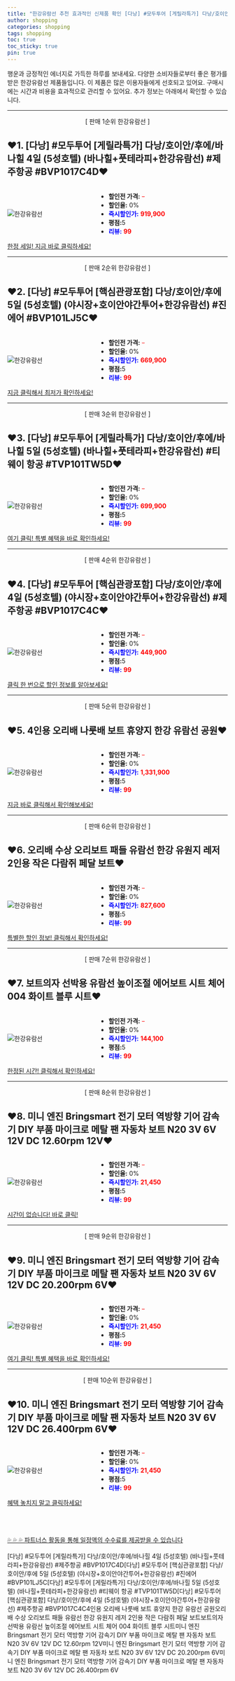 ```yaml
---
title: "한강유람선 추천 효과적인 신제품 확인 [다낭] #모두투어 [게릴라특가] 다낭/호이안/후에/바나힐 4일"
author: shopping
categories: shopping
tags: shopping
toc: true
toc_sticky: true
pin: true
---
```

행운과 긍정적인 에너지로 가득한 하루를 보내세요. 다양한 소비자들로부터 좋은 평가를 받은 한강유람선 제품들입니다. 이 제품은 많은 이용자들에게 선호되고 있어요. 구매시에는 시간과 비용을 효과적으로 관리할 수 있어요. 추가 정보는 아래에서 확인할 수 있습니다.

---
<p class="toplist" style="margin: 0 auto; display: block; width: fit-content;">[ 판매 1순위 한강유람선 ]</p>

<h2><strong>❤️1. [다낭] #모두투어 [게릴라특가] 다낭/호이안/후에/바나힐 4일 (5성호텔) (바나힐+풋테라피+한강유람선) #제주항공 #BVP1017C4D❤️</strong></h2>

<div style="display: flex; align-items: center;">
    <div style="flex: 0.4;">
        <img src="https://thumbnail6.coupangcdn.com/thumbnails/remote/230x230ex/image/travel_reactor/travelSeller/common/A00277742/3ccd5442-91ec-43f1-9157-14b3a7573c87.jpg" alt="한강유람선" style="max-width: 100%;">
    </div>
    <div style="flex: 0.6; margin-left: 10px;">
        <ul>
            <li><strong>할인전 가격:</strong> <del style="color: red;">-</del></li>
            <li><strong>할인율:</strong> 0%</li>
            <li><span style='color:blue'><strong>즉시할인가:</strong></span> <span style='color:red'><strong>919,900</strong></span></li>
            <li><strong>평점:</strong>5</li>
            <li><span style='color:blue'><strong>리뷰:</strong></span> <span style='color:red'><strong>99</strong></span></li>
        </ul>
    </div>
</div>
<div class="center">
    <a href="https://link.coupang.com/re/AFFTDP?lptag=AF9450613&subid=githubio&pageKey=10000002887962&traceid=V0-153&itemId=None&vendorItemId=None" class="myButton">
        한정 세일! 지금 바로 클릭하세요!
    </a>
</div>


---
<p class="toplist" style="margin: 0 auto; display: block; width: fit-content;">[ 판매 2순위 한강유람선 ]</p>

<h2><strong>❤️2. [다낭] #모두투어 [핵심관광포함] 다낭/호이안/후에 5일 (5성호텔) (야시장+호이안야간투어+한강유람선) #진에어 #BVP101LJ5C❤️</strong></h2>

<div style="display: flex; align-items: center;">
    <div style="flex: 0.4;">
        <img src="https://thumbnail10.coupangcdn.com/thumbnails/remote/230x230ex/image/travel_reactor/travelSeller/common/A00277742/b8b8b6be-193c-4604-bddc-628396fd1b6e.jpg" alt="한강유람선" style="max-width: 100%;">
    </div>
    <div style="flex: 0.6; margin-left: 10px;">
        <ul>
            <li><strong>할인전 가격:</strong> <del style="color: red;">-</del></li>
            <li><strong>할인율:</strong> 0%</li>
            <li><span style='color:blue'><strong>즉시할인가:</strong></span> <span style='color:red'><strong>669,900</strong></span></li>
            <li><strong>평점:</strong>5</li>
            <li><span style='color:blue'><strong>리뷰:</strong></span> <span style='color:red'><strong>99</strong></span></li>
        </ul>
    </div>
</div>
<div class="center">
    <a href="https://link.coupang.com/re/AFFTDP?lptag=AF9450613&subid=githubio&pageKey=10000002887982&traceid=V0-153&itemId=None&vendorItemId=None" class="myButton">
        지금 클릭해서 최저가 확인하세요!
    </a>
</div>


---
<p class="toplist" style="margin: 0 auto; display: block; width: fit-content;">[ 판매 3순위 한강유람선 ]</p>

<h2><strong>❤️3. [다낭] #모두투어 [게릴라특가] 다낭/호이안/후에/바나힐 5일 (5성호텔) (바나힐+풋테라피+한강유람선) #티웨이 항공 #TVP101TW5D❤️</strong></h2>

<div style="display: flex; align-items: center;">
    <div style="flex: 0.4;">
        <img src="https://thumbnail8.coupangcdn.com/thumbnails/remote/230x230ex/image/travel_reactor/travelSeller/common/A00277742/f6f3b032-db01-4193-8c8e-e5695c0ccc3d.jpg" alt="한강유람선" style="max-width: 100%;">
    </div>
    <div style="flex: 0.6; margin-left: 10px;">
        <ul>
            <li><strong>할인전 가격:</strong> <del style="color: red;">-</del></li>
            <li><strong>할인율:</strong> 0%</li>
            <li><span style='color:blue'><strong>즉시할인가:</strong></span> <span style='color:red'><strong>699,900</strong></span></li>
            <li><strong>평점:</strong>5</li>
            <li><span style='color:blue'><strong>리뷰:</strong></span> <span style='color:red'><strong>99</strong></span></li>
        </ul>
    </div>
</div>
<div class="center">
    <a href="https://link.coupang.com/re/AFFTDP?lptag=AF9450613&subid=githubio&pageKey=10000002895821&traceid=V0-153&itemId=None&vendorItemId=None" class="myButton">
        여기 클릭! 특별 혜택을 바로 확인하세요!
    </a>
</div>


---
<p class="toplist" style="margin: 0 auto; display: block; width: fit-content;">[ 판매 4순위 한강유람선 ]</p>

<h2><strong>❤️4. [다낭] #모두투어 [핵심관광포함] 다낭/호이안/후에 4일 (5성호텔) (야시장+호이안야간투어+한강유람선) #제주항공 #BVP1017C4C❤️</strong></h2>

<div style="display: flex; align-items: center;">
    <div style="flex: 0.4;">
        <img src="https://thumbnail8.coupangcdn.com/thumbnails/remote/230x230ex/image/travel_reactor/travelSeller/common/A00277742/6649a147-2bbf-48db-9cb5-d61cd51d0623.jpg" alt="한강유람선" style="max-width: 100%;">
    </div>
    <div style="flex: 0.6; margin-left: 10px;">
        <ul>
            <li><strong>할인전 가격:</strong> <del style="color: red;">-</del></li>
            <li><strong>할인율:</strong> 0%</li>
            <li><span style='color:blue'><strong>즉시할인가:</strong></span> <span style='color:red'><strong>449,900</strong></span></li>
            <li><strong>평점:</strong>5</li>
            <li><span style='color:blue'><strong>리뷰:</strong></span> <span style='color:red'><strong>99</strong></span></li>
        </ul>
    </div>
</div>
<div class="center">
    <a href="https://link.coupang.com/re/AFFTDP?lptag=AF9450613&subid=githubio&pageKey=10000002887957&traceid=V0-153&itemId=None&vendorItemId=None" class="myButton">
        클릭 한 번으로 할인 정보를 알아보세요!
    </a>
</div>


---
<p class="toplist" style="margin: 0 auto; display: block; width: fit-content;">[ 판매 5순위 한강유람선 ]</p>

<h2><strong>❤️5. 4인용 오리배 나룻배 보트 휴양지 한강 유람선 공원❤️</strong></h2>

<div style="display: flex; align-items: center;">
    <div style="flex: 0.4;">
        <img src="https://thumbnail7.coupangcdn.com/thumbnails/remote/230x230ex/image/vendor_inventory/99da/2622965c7de53cfd04d6c5f3b27d109b8ed7046fbbbd13c5c936852e1b77.jpg" alt="한강유람선" style="max-width: 100%;">
    </div>
    <div style="flex: 0.6; margin-left: 10px;">
        <ul>
            <li><strong>할인전 가격:</strong> <del style="color: red;">-</del></li>
            <li><strong>할인율:</strong> 0%</li>
            <li><span style='color:blue'><strong>즉시할인가:</strong></span> <span style='color:red'><strong>1,331,900</strong></span></li>
            <li><strong>평점:</strong>5</li>
            <li><span style='color:blue'><strong>리뷰:</strong></span> <span style='color:red'><strong>99</strong></span></li>
        </ul>
    </div>
</div>
<div class="center">
    <a href="https://selin100587001.github.io?lptag=AF9450613&subid=githubio&pageKey=7898209252&traceid=V0-153&itemId=21638526000&vendorItemId=88689380839" class="myButton">
        지금 바로 클릭해서 확인해보세요!
    </a>
</div>


---
<p class="toplist" style="margin: 0 auto; display: block; width: fit-content;">[ 판매 6순위 한강유람선 ]</p>

<h2><strong>❤️6. 오리배 수상 오리보트 패들 유람선 한강 유원지 레저 2인용 작은 다람쥐 페달 보트❤️</strong></h2>

<div style="display: flex; align-items: center;">
    <div style="flex: 0.4;">
        <img src="https://thumbnail10.coupangcdn.com/thumbnails/remote/230x230ex/image/vendor_inventory/41c7/496c80edff3357c8522467e7c145fae5ff8fb8b1bb504ee1c4443a007544.jpg" alt="한강유람선" style="max-width: 100%;">
    </div>
    <div style="flex: 0.6; margin-left: 10px;">
        <ul>
            <li><strong>할인전 가격:</strong> <del style="color: red;">-</del></li>
            <li><strong>할인율:</strong> 0%</li>
            <li><span style='color:blue'><strong>즉시할인가:</strong></span> <span style='color:red'><strong>827,600</strong></span></li>
            <li><strong>평점:</strong>5</li>
            <li><span style='color:blue'><strong>리뷰:</strong></span> <span style='color:red'><strong>99</strong></span></li>
        </ul>
    </div>
</div>
<div class="center">
    <a href="https://selin100587001.github.io?lptag=AF9450613&subid=githubio&pageKey=7173200248&traceid=V0-153&itemId=18076305491&vendorItemId=88112970078" class="myButton">
        특별한 할인 정보! 클릭해서 확인하세요!
    </a>
</div>


---
<p class="toplist" style="margin: 0 auto; display: block; width: fit-content;">[ 판매 7순위 한강유람선 ]</p>

<h2><strong>❤️7. 보트의자 선박용 유람선 높이조절 에어보트 시트 체어 004 화이트 블루 시트❤️</strong></h2>

<div style="display: flex; align-items: center;">
    <div style="flex: 0.4;">
        <img src="https://thumbnail10.coupangcdn.com/thumbnails/remote/230x230ex/image/vendor_inventory/1555/4eef82ebeafbe485be19d216dcfcb1389d16a68f0f3ca77a0b9832c7e1ed.jpg" alt="한강유람선" style="max-width: 100%;">
    </div>
    <div style="flex: 0.6; margin-left: 10px;">
        <ul>
            <li><strong>할인전 가격:</strong> <del style="color: red;">-</del></li>
            <li><strong>할인율:</strong> 0%</li>
            <li><span style='color:blue'><strong>즉시할인가:</strong></span> <span style='color:red'><strong>144,100</strong></span></li>
            <li><strong>평점:</strong>5</li>
            <li><span style='color:blue'><strong>리뷰:</strong></span> <span style='color:red'><strong>99</strong></span></li>
        </ul>
    </div>
</div>
<div class="center">
    <a href="https://selin100587001.github.io?lptag=AF9450613&subid=githubio&pageKey=7661364464&traceid=V0-153&itemId=20412435868&vendorItemId=87252644356" class="myButton">
        한정된 시간! 클릭해서 확인하세요!
    </a>
</div>


---
<p class="toplist" style="margin: 0 auto; display: block; width: fit-content;">[ 판매 8순위 한강유람선 ]</p>

<h2><strong>❤️8. 미니 엔진 Bringsmart 전기 모터 역방향 기어 감속기 DIY 부품 마이크로 메탈 팬 자동차 보트 N20 3V 6V 12V DC 12.60rpm  12V❤️</strong></h2>

<div style="display: flex; align-items: center;">
    <div style="flex: 0.4;">
        <img src="https://thumbnail9.coupangcdn.com/thumbnails/remote/230x230ex/image/vendor_inventory/3629/7c959d654928a656e86a9f3f95eb4596051ec01f86208ee7c377fc5d03b6.jpg" alt="한강유람선" style="max-width: 100%;">
    </div>
    <div style="flex: 0.6; margin-left: 10px;">
        <ul>
            <li><strong>할인전 가격:</strong> <del style="color: red;">-</del></li>
            <li><strong>할인율:</strong> 0%</li>
            <li><span style='color:blue'><strong>즉시할인가:</strong></span> <span style='color:red'><strong>21,450</strong></span></li>
            <li><strong>평점:</strong>5</li>
            <li><span style='color:blue'><strong>리뷰:</strong></span> <span style='color:red'><strong>99</strong></span></li>
        </ul>
    </div>
</div>
<div class="center">
    <a href="https://selin100587001.github.io?lptag=AF9450613&subid=githubio&pageKey=7475308140&traceid=V0-153&itemId=19514128139&vendorItemId=86667990102" class="myButton">
        시간이 없습니다! 바로 클릭!
    </a>
</div>


---
<p class="toplist" style="margin: 0 auto; display: block; width: fit-content;">[ 판매 9순위 한강유람선 ]</p>

<h2><strong>❤️9. 미니 엔진 Bringsmart 전기 모터 역방향 기어 감속기 DIY 부품 마이크로 메탈 팬 자동차 보트 N20 3V 6V 12V DC 20.200rpm  6V❤️</strong></h2>

<div style="display: flex; align-items: center;">
    <div style="flex: 0.4;">
        <img src="https://thumbnail9.coupangcdn.com/thumbnails/remote/230x230ex/image/vendor_inventory/3629/7c959d654928a656e86a9f3f95eb4596051ec01f86208ee7c377fc5d03b6.jpg" alt="한강유람선" style="max-width: 100%;">
    </div>
    <div style="flex: 0.6; margin-left: 10px;">
        <ul>
            <li><strong>할인전 가격:</strong> <del style="color: red;">-</del></li>
            <li><strong>할인율:</strong> 0%</li>
            <li><span style='color:blue'><strong>즉시할인가:</strong></span> <span style='color:red'><strong>21,450</strong></span></li>
            <li><strong>평점:</strong>5</li>
            <li><span style='color:blue'><strong>리뷰:</strong></span> <span style='color:red'><strong>99</strong></span></li>
        </ul>
    </div>
</div>
<div class="center">
    <a href="https://selin100587001.github.io?lptag=AF9450613&subid=githubio&pageKey=7475308140&traceid=V0-153&itemId=19514128129&vendorItemId=86667990135" class="myButton">
        여기 클릭! 특별 혜택을 바로 확인하세요!
    </a>
</div>


---
<p class="toplist" style="margin: 0 auto; display: block; width: fit-content;">[ 판매 10순위 한강유람선 ]</p>

<h2><strong>❤️10. 미니 엔진 Bringsmart 전기 모터 역방향 기어 감속기 DIY 부품 마이크로 메탈 팬 자동차 보트 N20 3V 6V 12V DC 26.400rpm  6V❤️</strong></h2>

<div style="display: flex; align-items: center;">
    <div style="flex: 0.4;">
        <img src="https://thumbnail9.coupangcdn.com/thumbnails/remote/230x230ex/image/vendor_inventory/3629/7c959d654928a656e86a9f3f95eb4596051ec01f86208ee7c377fc5d03b6.jpg" alt="한강유람선" style="max-width: 100%;">
    </div>
    <div style="flex: 0.6; margin-left: 10px;">
        <ul>
            <li><strong>할인전 가격:</strong> <del style="color: red;">-</del></li>
            <li><strong>할인율:</strong> 0%</li>
            <li><span style='color:blue'><strong>즉시할인가:</strong></span> <span style='color:red'><strong>21,450</strong></span></li>
            <li><strong>평점:</strong>5</li>
            <li><span style='color:blue'><strong>리뷰:</strong></span> <span style='color:red'><strong>99</strong></span></li>
        </ul>
    </div>
</div>
<div class="center">
    <a href="https://selin100587001.github.io?lptag=AF9450613&subid=githubio&pageKey=7475308140&traceid=V0-153&itemId=19514128184&vendorItemId=86667990184" class="myButton">
        혜택 놓치지 말고 클릭하세요!
    </a>
</div>

<br><br><br>[💦 💦 💦 파트너스 활동을 통해 일정액의 수수료를 제공받을 수 있습니다](https://link.coupang.com/a/bcpT2c)<br><br>[다낭] #모두투어 [게릴라특가] 다낭/호이안/후에/바나힐 4일 (5성호텔) (바나힐+풋테라피+한강유람선) #제주항공 #BVP1017C4D[다낭] #모두투어 [핵심관광포함] 다낭/호이안/후에 5일 (5성호텔) (야시장+호이안야간투어+한강유람선) #진에어 #BVP101LJ5C[다낭] #모두투어 [게릴라특가] 다낭/호이안/후에/바나힐 5일 (5성호텔) (바나힐+풋테라피+한강유람선) #티웨이 항공 #TVP101TW5D[다낭] #모두투어 [핵심관광포함] 다낭/호이안/후에 4일 (5성호텔) (야시장+호이안야간투어+한강유람선) #제주항공 #BVP1017C4C4인용 오리배 나룻배 보트 휴양지 한강 유람선 공원오리배 수상 오리보트 패들 유람선 한강 유원지 레저 2인용 작은 다람쥐 페달 보트보트의자 선박용 유람선 높이조절 에어보트 시트 체어 004 화이트 블루 시트미니 엔진 Bringsmart 전기 모터 역방향 기어 감속기 DIY 부품 마이크로 메탈 팬 자동차 보트 N20 3V 6V 12V DC 12.60rpm  12V미니 엔진 Bringsmart 전기 모터 역방향 기어 감속기 DIY 부품 마이크로 메탈 팬 자동차 보트 N20 3V 6V 12V DC 20.200rpm  6V미니 엔진 Bringsmart 전기 모터 역방향 기어 감속기 DIY 부품 마이크로 메탈 팬 자동차 보트 N20 3V 6V 12V DC 26.400rpm  6V